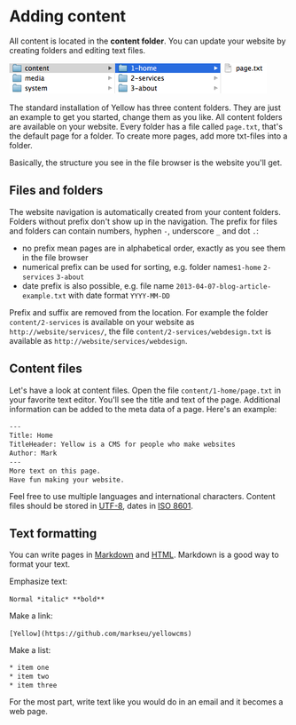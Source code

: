 Adding content
==============

All content is located in the **content folder**. You can update your website by creating folders and editing text files.

![Screenshot](content-screenshot.png?raw=true)

The standard installation of Yellow has three content folders. They are just an example to get you started, change them as you like. All content folders are available on your website. Every folder has a file called `page.txt`, that's the default page for a folder. To create more pages, add more txt-files into a folder.

Basically, the structure you see in the file browser is the website you'll get.

Files and folders
-----------------
The website navigation is automatically created from your content folders. Folders without prefix don't show up in the navigation. The prefix for files and folders can contain numbers, hyphen `-`, underscore `_` and dot `.`:

* no prefix mean pages are in alphabetical order, exactly as you see them in the file browser
* numerical prefix can be used for sorting, e.g. folder names`1-home` `2-services` `3-about`
* date prefix is also possible, e.g. file name `2013-04-07-blog-article-example.txt` with date format `YYYY-MM-DD`

Prefix and suffix are removed from the location. For example the folder `content/2-services` is available on your website as `http://website/services/`, the file `content/2-services/webdesign.txt` is available as `http://website/services/webdesign`.

Content files
-------------
Let's have a look at content files. Open the file `content/1-home/page.txt` in your favorite text editor. You'll see the title and text of the page. Additional information can be added to the meta data of a page. Here's an example:

    ---
    Title: Home
    TitleHeader: Yellow is a CMS for people who make websites
    Author: Mark
    ---
    More text on this page.  
    Have fun making your website.

Feel free to use multiple languages and international characters. Content files should be stored in [UTF-8](http://en.wikipedia.org/wiki/UTF-8), dates in [ISO 8601](http://en.wikipedia.org/wiki/ISO_8601).  

Text formatting
---------------
You can write pages in [Markdown](http://en.wikipedia.org/wiki/Markdown)
and [HTML](http://en.wikipedia.org/wiki/HTML). Markdown is a good way to format your text.

Emphasize text:

`Normal *italic* **bold**`

Make a link:

`[Yellow](https://github.com/markseu/yellowcms)`

Make a list:

    * item one
    * item two
    * item three

For the most part, write text like you would do in an email and it becomes a web page.
